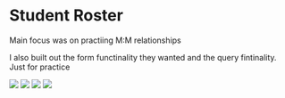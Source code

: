 # Student Roster 

Main focus was on practiing M:M relationships

I also built out the form functinality they wanted and the query fintinality. Just for practice


![](https://github.com/lisabroadhead/JAVA-coding-dojo/blob/main/springProjects/com.codingdojo.StudentRosterMM/Screen%20Shot%202022-04-21%20at%2011.04.34%20AM.png)
![](https://github.com/lisabroadhead/JAVA-coding-dojo/blob/main/springProjects/com.codingdojo.StudentRosterMM/Screen%20Shot%202022-04-21%20at%2011.02.29%20AM.png)
![](https://github.com/lisabroadhead/JAVA-coding-dojo/blob/main/springProjects/com.codingdojo.StudentRosterMM/Screen%20Shot%202022-04-21%20at%2011.04.21%20AM.png)
![](https://github.com/lisabroadhead/JAVA-coding-dojo/blob/main/springProjects/com.codingdojo.StudentRosterMM/Screen%20Shot%202022-04-21%20at%2011.04.30%20AM.png)

